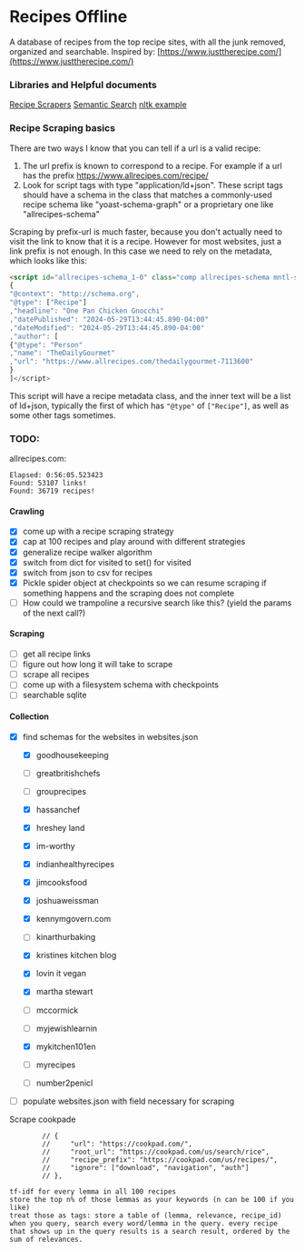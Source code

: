 # Recipes Offline

A database of recipes from the top recipe sites, with all the junk removed, organized and searchable.
Inspired by: [https://www.justtherecipe.com/](https://www.justtherecipe.com/)

### Libraries and Helpful documents

[Recipe Scrapers](https://github.com/hhursev/recipe-scrapers)
[Semantic Search](https://subirverma.medium.com/semantic-search-with-s-bert-is-all-you-need-951bc710e160)
[nltk example](https://github.com/gautamdasika/Document-Search-Engine/blob/master/finalsearch.py)


### Recipe Scraping basics

There are two ways I know that you can tell if a url is a valid recipe:

1. The url prefix is known to correspond to a recipe. For example if a url has the prefix https://www.allrecipes.com/recipe/ 
2. Look for script tags with type "application/ld+json". These script tags should have a schema in the class that matches a commonly-used recipe schema like "yoast-schema-graph" or a proprietary one like "allrecipes-schema"

Scraping by prefix-url is much faster, because you don't actually need to visit the link to know that it is a recipe. However for most websites, just a link prefix is not enough. In this case we need to rely on the metadata, which looks like this:

```html
<script id="allrecipes-schema_1-0" class="comp allrecipes-schema mntl-schema-unified" type="application/ld+json">[
{
"@context": "http://schema.org",
"@type": ["Recipe"]
,"headline": "One Pan Chicken Gnocchi"
,"datePublished": "2024-05-29T13:44:45.890-04:00"
,"dateModified": "2024-05-29T13:44:45.890-04:00"
,"author": [
{"@type": "Person"
,"name": "TheDailyGourmet"
,"url": "https://www.allrecipes.com/thedailygourmet-7113600"
}
]</script>
```

This script will have a recipe metadata class, and the inner text will be a list of ld+json, typically the first of which has `"@type"` of `["Recipe"]`, as well as some other tags sometimes.

### TODO:

allrecipes.com:
```commandline
Elapsed: 0:56:05.523423
Found: 53107 links!
Found: 36719 recipes!
```

#### Crawling
- [x] come up with a recipe scraping strategy
- [x] cap at 100 recipes and play around with different strategies
- [x] generalize recipe walker algorithm
- [x] switch from dict for visited to set() for visited
- [x] switch from json to csv for recipes
- [x] Pickle spider object at checkpoints so we can resume scraping if something happens and the scraping does not complete
- [ ] How could we trampoline a recursive search like this? (yield the params of the next call?)

#### Scraping
- [ ] get all recipe links
- [ ] figure out how long it will take to scrape
- [ ] scrape all recipes
- [ ] come up with a filesystem schema with checkpoints
- [ ] searchable sqlite

#### Collection
- [x] find schemas for the websites in websites.json
    - [x] goodhousekeeping
    - [ ] greatbritishchefs
    - [ ] grouprecipes
    - [x] hassanchef
    - [x] hreshey land
    - [x] im-worthy
    - [x] indianhealthyrecipes
    - [x] jimcooksfood
    - [x] joshuaweissman
    - [x] kennymgovern.com
    - [ ] kinarthurbaking
    - [x] kristines kitchen blog
    - [x] lovin it vegan
    - [x] martha stewart
    - [ ] mccormick
    - [ ] myjewishlearnin
    - [x] mykitchen101en
    - [ ] myrecipes
    - [ ] number2penicl



 - [ ] populate websites.json with field necessary for scraping

Scrape cookpade
```
        // {
        //     "url": "https://cookpad.com/",
        //     "root_url": "https://cookpad.com/us/search/rice",
        //     "recipe_prefix": "https://cookpad.com/us/recipes/",
        //     "ignore": ["download", "navigation", "auth"]
        // },
```

```
tf-idf for every lemma in all 100 recipes
store the top n% of those lemmas as your keywords (n can be 100 if you like)
treat those as tags: store a table of (lemma, relevance, recipe_id)
when you query, search every word/lemma in the query. every recipe that shows up in the query results is a search result, ordered by the sum of relevances.
```